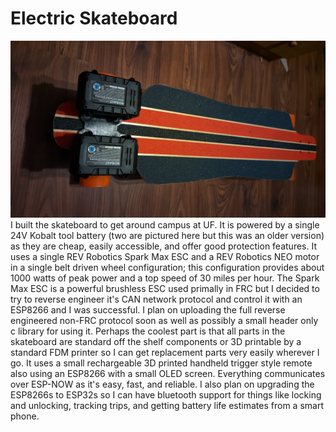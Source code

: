 # Electric Skateboard
![Electric Skateboard Image](../assets/skateboard.jpg)
I built the skateboard to get around campus at UF. It is powered by a single 24V Kobalt tool battery (two are pictured here but this was an older version) as they are cheap, easily accessible, and offer good protection features. It uses a single REV Robotics Spark Max ESC and a REV Robotics NEO motor in a single belt driven wheel configuration; this configuration provides about 1000 watts of peak power and a top speed of 30 miles per hour. The Spark Max ESC is a powerful brushless ESC used primally in FRC but I decided to try to reverse engineer it's CAN network protocol and control it with an ESP8266 and I was successful. I plan on uploading the full reverse engineered non-FRC protocol soon as well as possibly a small header only c library for using it. Perhaps the coolest part is that all parts in the skateboard are standard off the shelf components or 3D printable by a standard FDM printer so I can get replacement parts very easily wherever I go. It uses a small rechargeable 3D printed handheld trigger style remote also using an ESP8266 with a small OLED screen. Everything communicates over ESP-NOW as it's easy, fast, and reliable. I also plan on upgrading the ESP8266s to ESP32s so I can have bluetooth support for things like locking and unlocking, tracking trips, and getting battery life estimates from a smart phone.